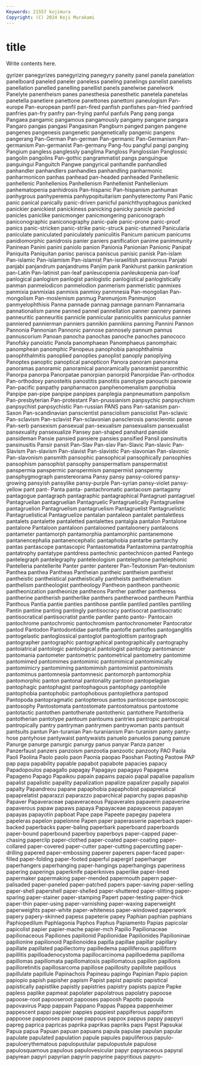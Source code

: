 ```yaml
---
Keywords: 21557 kojimura
Copyright: (C) 2024 Koji Murakami
---
```


# title

Write contents here.



gyrizer panegyrizes panegyrizing panegyry
paneity panel panela panelation panelboard paneled paneler paneless paneling panelings
panelist panelists panellation panelled panelling panellist panels panelwise panelwork Panelyte
panentheism panes panesthesia panesthetic panetela panetelas panetella panetiere panettone panettones
panettoni paneulogism Pan-europe Pan-european panfil pan-fired panfish panfishes pan-fried panfried
panfries pan-fry panfry pan-frying panful panfuls Pang pang panga Pangaea
pangamic pangamous pangamously pangamy pangane pangara Pangaro pangas pangasi Pangasinan
Pangburn panged pangen pangene pangenes pangenesis pangenetic pangenetically pangenic pangens
pangerang Pan-German Pan-german Pan-germanic Pan-Germanism Pan-germanism Pan-germanist Pan-germany Pang-fou pangful
pangi panging Pangium pangless panglessly panglima Pangloss Panglossian Panglossic pangolin
pangolins Pan-gothic pangrammatist pangs panguingue panguingui Panguitch Pangwe pangyrical panhandle
panhandled panhandler panhandlers panhandles panhandling panharmonic panharmonicon panhas panhead pan-headed
panheaded Panhellenic panhellenic Panhellenios Panhellenism Panhellenist Panhellenium panhematopenia panhidrosis Pan-hispanic
Pan-hispanism panhuman panhygrous panhyperemia panhypopituitarism panhysterectomy Pani Panic panic panical
panically panic-driven panicful panichthyophagous panicked panickier panickiest panickiness panicking panicky
panicle panicled panicles paniclike panicmonger panicmongering paniconograph paniconographic paniconography panic-pale
panic-prone panic-proof panics panic-stricken panic-strike panic-struck panic-stunned Panicularia paniculate paniculated
paniculately paniculitis Panicum panicum panicums panidiomorphic panidrosis panier paniers panification
panime panimmunity Paninean Panini panini paniolo panion Panionia Panionian Panionic
Panipat Paniquita Paniquitan panisc panisca paniscus panisic panisk Pan-islam Pan-islamic
Pan-islamism Pan-islamist Pan-israelitish panivorous Panjabi panjabi panjandrum panjandrums Panjim pank
Pankhurst pankin pankration pan-Latin Pan-latinist pan-leaf panleucopenia panleukopenia pan-loaf panlogical
panlogism panlogist panlogistic panlogistical panlogistically panman panmelodicon panmelodion panmerism panmeristic
panmixes panmixia panmixias panmixis panmixy panmnesia Pan-mongolian Pan-mongolism Pan-moslemism panmug
Panmunjom Panmunjon panmyelophthisis Panna pannade pannag pannage pannam Pannamaria pannationalism
panne panned pannel pannellation panner pannery pannes panneuritic panneuritis pannicle
pannicular panniculitis panniculus pannier panniered pannierman panniers pannikin pannikins panning
Pannini Pannon Pannonia Pannonian Pannonic pannose pannosely pannum pannus pannuscorium
Panoan panocha panochas panoche panoches panococo Panofsky panoistic Panola panomphaean
Panomphaeus panomphaic panomphean panomphic Panopeus panophobia panophthalmia panophthalmitis panoplied panoplies
panoplist panoply panoplying Panoptes panoptic panoptical panopticon Panora panoram panorama
panoramas panoramic panoramical panoramically panoramist panornithic Panorpa panorpa Panorpatae panorpian
panorpid Panorpidae Pan-orthodox Pan-orthodoxy panosteitis panostitis panotitis panotype panouchi panowie
Pan-pacific panpathy panpharmacon panphenomenalism panphobia Panpipe pan-pipe panpipe panpipes panplegia
panpneumatism panpolism Pan-presbyterian Pan-protestant Pan-prussianism panpsychic panpsychism panpsychist panpsychistic Pan-russian
PANS pans Pan-satanism pan-Saxon Pan-scandinavian panscientist pansciolism pansciolist Pan-sclavic Pan-sclavism
Pan-sclavist Pan-sclavonian pansclerosis pansclerotic panse Pan-serb pansexism pansexual pan-sexualism pansexualism
pansexualist pansexuality pansexualize Pansey pan-shaped panshard panside pansideman Pansie pansied
pansiere pansies pansified Pansil pansinuitis pansinusitis Pansir pansit Pan-Slav Pan-slav
Pan-Slavic Pan-slavic Pan-Slavism Pan-slavism Pan-slavist Pan-slavistic Pan-slavonian Pan-slavonic Pan-slavonism pansmith
pansophic pansophical pansophically pansophies pansophism pansophist pansophy panspermatism panspermatist panspermia
panspermic panspermism panspermist panspermy pansphygmograph panstereorama Pansy pansy pansy-colored pansy-growing
pansyish pansylike pansy-purple Pan-syrian pansy-violet pansy-yellow pant pant- Panta panta-
pantachromatic pantacosm pantagamy pantagogue pantagraph pantagraphic pantagraphical Pantagruel pantagruel Pantagruelian
pantagruelian Pantagruelic Pantagruelically Pantagrueline pantagruelion Pantagruelism pantagruelism Pantagruelist Pantagruelistic Pantagruelistical
Pantagruelize pantalan pantaleon pantalet pantaletless pantalets pantalette pantaletted pantalettes pantalgia
pantalon Pantalone pantalone Pantaloon pantaloon pantalooned pantaloonery pantaloons pantameter pantamorph
pantamorphia pantamorphic pantanemone pantanencephalia pantanencephalic pantaphobia pantarbe pantarchy pantas pantascope
pantascopic Pantastomatida Pantastomina pantatrophia pantatrophy pantatype pantdress pantechnic pantechnicon panted
Pantego pantelegraph pantelegraphy panteleologism pantelephone pantelephonic Pantelleria pantellerite Panter panter
panterer Pan-Teutonism Pan-teutonism Panthea panthea Pantheas Pantheian pantheic pantheism pantheist
pantheistic pantheistical pantheistically pantheists panthelematism panthelism pantheologist pantheology Pantheon pantheon
pantheonic pantheonization pantheonize pantheons Panther panther pantheress pantherine pantherish pantherlike
panthers pantherwood pantheum Panthia Panthous Pantia pantie panties pantihose pantile
pantiled pantiles pantiling Pantin pantine panting pantingly pantisocracy pantisocrat pantisocratic
pantisocratical pantisocratist pantle pantler panto panto- Pantocain pantochrome pantochromic pantochromism
pantochronometer Pantocrator pantod Pantodon Pantodontidae pantoffle pantofle pantofles pantoganglitis pantogelastic
pantoglossical pantoglot pantoglottism pantograph pantographer pantographic pantographical pantographically pantography pantoiatrical
pantologic pantological pantologist pantology pantomancer pantomania pantometer pantometric pantometrical pantometry
pantomime pantomimed pantomimes pantomimic pantomimical pantomimically pantomimicry pantomiming pantomimish pantomimist
pantomimists pantomimus pantomnesia pantomnesic pantomorph pantomorphia pantomorphic panton pantonal pantonality
pantoon pantopelagian pantophagic pantophagist pantophagous pantophagy pantophile pantophobia pantophobic pantophobous
pantoplethora pantopod Pantopoda pantopragmatic pantopterous pantos pantoscope pantoscopic pantosophy Pantostomata
pantostomate pantostomatous pantostome pantotactic pantothen pantothenate pantothenic pantothere Pantotheria pantotherian
pantotype pantoum pantoums pantries pantropic pantropical pantropically pantry pantryman pantrymen
pantrywoman pants pantsuit pantsuits pantun Pan-turanian Pan-turanianism Pan-turanism panty panty-hose
pantyhose pantywaist pantywaists panuelo panuelos panung panure Panurge panurge panurgic
panurgy panus panyar Panza panzer Panzerfaust panzers panzoism panzootia panzootic
panzooty PAO Paola Paoli Paolina Paolo paolo paon Paonia paopao
Paoshan Paoting Paotow PAP pap papa papability papable papabot papabote
papacies papacy Papadopoulos papagallo papagay Papagayo papagayo Papagena Papageno Papago
Papaikou papain papains papaio papal papalise papalism papalist papalistic papality
papalization papalize papalizer papally papaloi papalty Papandreou papane papaphobia papaphobist
papaprelatical papaprelatist paparazzi paparazzo paparchical paparchy papas papaship Papaver Papaveraceae
papaveraceous Papaverales papaverin papaverine papaverous papaw papaws papaya Papayaceae papayaceous
papayan papayas papayotin papboat Pape pape Papeete papegay papelera papeleras
papelon papelonne Papen paper paperasserie paperback paper-backed paperbacks paper-baling paperbark
paperboard paperboards paper-bound paperbound paperboy paperboys paper-capped paper-chasing paperclip paper-clothed
paper-coated paper-coating paper-collared paper-covered paper-cutter paper-cutting papercutting paper-drilling papered paper-embossing
paperer paperers paper-faced paper-filled paper-folding paper-footed paperful papergirl paperhanger paperhangers
paperhanging paper-hangings paperhangings paperiness papering paperings paperknife paperknives paperlike paper-lined
papermaker papermaking paper-mended papermouth papern paper-palisaded paper-paneled paper-patched papers paper-saving
paper-selling paper-shell papershell paper-shelled paper-shuttered paper-slitting paper-sparing paper-stainer paper-stamping Papert
paper-testing paper-thick paper-thin paper-using paper-varnishing paper-waxing paperweight paperweights paper-white paper-whiteness
paper-windowed paperwork papery papery-skinned papess papeterie papey Paphian paphian paphians
Paphiopedilum Paphlagonia Paphos Paphus Papiamento Papias papicolar papicolist papier papier-mache
papier-mch Papilio Papilionaceae papilionaceous Papiliones papilionid Papilionidae Papilionides Papilioninae papilionine
papilionoid Papilionoidea papilla papillae papillar papillary papillate papillated papillectomy papilledema
papilliferous papilliform papillitis papilloadenocystoma papillocarcinoma papilloedema papilloma papillomas papillomata papillomatosis
papillomatous papillon papillons papilloretinitis papillosarcoma papillose papillosity papillote papillous papillulate
papillule Papinachois Papineau papingo Papinian Papio papion papiopio papish papisher
papism Papist papist papistic papistical papistically papistlike papistly papistries papistry
papists papize Papke papless paplike papmeat papolater papolatrous papolatry papoose
papoose-root papooseroot papooses papoosh Papotto papoula papovavirus Papp pappain Pappano
Pappas Pappea pappenheimer pappescent pappi pappier pappies pappiest pappiferous pappiform
pappoose pappooses pappose pappous pappox pappus pappy pappyri papreg paprica
papricas paprika paprikas papriks paps Papst Papsukai Papua papua Papuan
papuan papuans papula papulae papulan papular papulate papulated papulation papule
papules papuliferous papulo- papuloerythematous papulopustular papulopustule papulose papulosquamous papulous papulovesicular
papyr papyraceous papyral papyrean papyri papyrian papyrin papyrine papyritious papyro-
